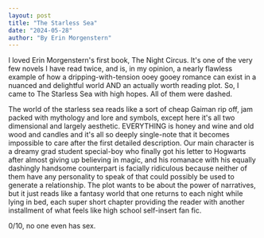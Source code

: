 ```yaml
---
layout: post
title: "The Starless Sea"
date: "2024-05-28"
author: "By Erin Morgenstern"
---
```


I loved Erin Morgenstern's first book, The Night Circus. It's one of the very few novels I have read twice, and is, in my opinion, a nearly flawless example of how a dripping-with-tension ooey gooey romance can exist in a nuanced and delightful world AND an actually worth reading plot. So, I came to The Starless Sea with high hopes. All of them were dashed. 

The world of the starless sea reads like a sort of cheap Gaiman rip off, jam packed with mythology and lore and symbols, except here it's all two dimensional and largely aesthetic. EVERYTHING is honey and wine and old wood and candles and it's all so deeply single-note that it becomes impossible to care after the first detailed description. Our main character is a dreamy grad student special-boy who finally got his letter to Hogwarts after almost giving up believing in magic, and his romanace with his equally dashingly handsome counterpart is facially ridiculous because neither of them have any personality to speak of that could possibly be used to generate a relationship. The plot wants to be about the power of narratives, but it just reads like a fantasy world that one returns to each night while lying in bed, each super short chapter providing the reader with another installment of what feels like high school self-insert fan fic. 

0/10, no one even has sex. 